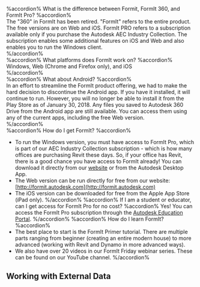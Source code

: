 %accordion% What is the difference between Formit, FormIt 360, and FormIt Pro? %accordion%  
The "360" in FormIt has been retired.  "FormIt" refers to the entire product. The free versions are on Web and iOS. FormIt PRO refers to a subscription available only if you purchase the Autodesk AEC Industry Collection. The subscription enables some additional features on iOS and Web and also enables you to run the Windows client.  
%/accordion%  
%accordion% What platforms does FormIt work on? %accordion%  
Windows, Web \(Chrome and Firefox only\), and iOS  
%/accordion%  
%accordion% What about Android? %accordion%  
In an effort to streamline the FormIt product offering, we had to make the hard decision to discontinue the Android app. If you have it installed, it will continue to run. However, you will no longer be able to install it from the Play Store as of January 30, 2018. Any files you saved to Autodesk 360 Drive from the Android app are still available. You can access them using any of the current apps, including the free Web version.  
%/accordion%  
%accordion% How do I get FormIt?  %accordion%

* To run the Windows version, you must have access to FormIt Pro, which is part of our AEC Industry Collection subscription - which is how many offices are purchasing Revit these days. So, if your office has Revit, there is a good chance you have access to FormIt already! You can download it directly from our [website](http://formit.autodesk.com/page/download) or from the Autodesk Desktop App. 
* The Web version can be run directly for free from our website: [http://formit.autodesk.com](http://formit.autodesk.com) 
* The iOS version can be downloaded for free from the Apple App Store \(iPad only\). 
  %/accordion%
  %accordion% If I am a student or educator, can I get access for FormIt Pro for no cost? %accordion%
  Yes! You can access the FormIt Pro subscription through the [Autodesk Education Portal](https://www.autodesk.com/education/free-software/formit-pro).
  %/accordion%
  %accordion% How do I learn FormIt?  %accordion%
* The best place to start is the FormIt Primer tutorial. There are multiple parts ranging from beginner \(creating an entire modern house\) to more advanced \(working with Revit and Dynamo in more advanced ways\).
* We also have over 20 videos in our FormIt Friday webinar series. These can be found on our YouTube channel.
  %/accordion%

## Working with External Data




